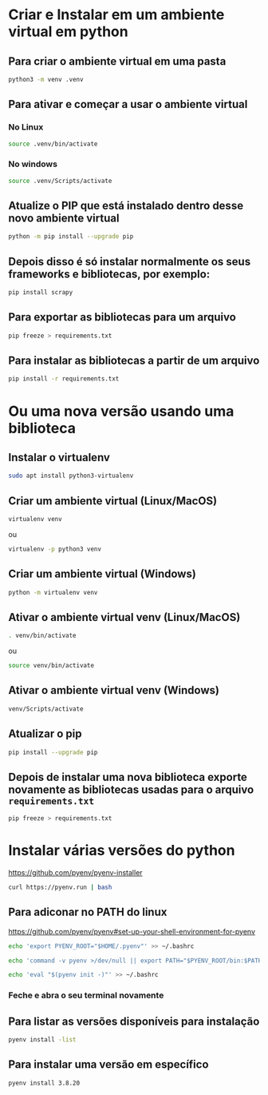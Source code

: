 # Criar e Instalar em um ambiente virtual em python

## Para criar o ambiente virtual em uma pasta
```bash
python3 -m venv .venv
```

## Para ativar e começar a usar o ambiente virtual
### No Linux
```bash
source .venv/bin/activate
```
### No windows
```bash
source .venv/Scripts/activate
```
## Atualize o PIP que está instalado dentro desse novo ambiente virtual
```bash
python -m pip install --upgrade pip
```

## Depois disso é só instalar normalmente os seus frameworks e bibliotecas, por exemplo:
```bash
pip install scrapy
```

## Para exportar as bibliotecas para um arquivo
```bash
pip freeze > requirements.txt
```

## Para instalar as bibliotecas a partir de um arquivo
```bash
pip install -r requirements.txt
```


# Ou uma nova versão usando uma biblioteca

## Instalar o virtualenv
```bash
sudo apt install python3-virtualenv
```

## Criar um ambiente virtual (Linux/MacOS)
```bash
virtualenv venv
```
ou
```bash
virtualenv -p python3 venv
```

## Criar um ambiente virtual (Windows)
```bash
python -m virtualenv venv
```

## Ativar o ambiente virtual venv (Linux/MacOS)
```bash
. venv/bin/activate
```
ou
```bash
source venv/bin/activate
```

## Ativar o ambiente virtual venv (Windows)
```bash
venv/Scripts/activate
```

## Atualizar o pip
```bash
pip install --upgrade pip
```

## Depois de instalar uma nova biblioteca exporte novamente as bibliotecas usadas para o arquivo `requirements.txt`
```bash
pip freeze > requirements.txt
```

# Instalar várias versões do python
https://github.com/pyenv/pyenv-installer

```bash
curl https://pyenv.run | bash
```

## Para adiconar no PATH do linux
https://github.com/pyenv/pyenv#set-up-your-shell-environment-for-pyenv

```bash
echo 'export PYENV_ROOT="$HOME/.pyenv"' >> ~/.bashrc
```
```bash
echo 'command -v pyenv >/dev/null || export PATH="$PYENV_ROOT/bin:$PATH"' >> ~/.bashrc
```
```bash
echo 'eval "$(pyenv init -)"' >> ~/.bashrc
```

### Feche e abra o seu terminal novamente

## Para listar as versões disponíveis para instalação

```bash
pyenv install -list
```

## Para instalar uma versão em específico

```bash
pyenv install 3.8.20
```
